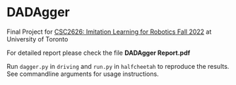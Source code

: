 # DADAgger
Final Project for [CSC2626: Imitation Learning for Robotics Fall 2022](http://www.cs.toronto.edu/~florian/courses/csc2626w22/) at University of Toronto

For detailed report please check the file **DADAgger Report.pdf**

Run `dagger.py` in `driving` and `run.py` in `halfcheetah` to reproduce the results. See commandline arguments for usage instructions.
